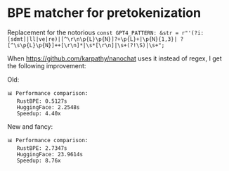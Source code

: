 # BPE matcher for pretokenization

Replacement for the notorious `const GPT4_PATTERN: &str = r"'(?i:[sdmt]|ll|ve|re)|[^\r\n\p{L}\p{N}]?+\p{L}+|\p{N}{1,3}| ?[^\s\p{L}\p{N}]++[\r\n]*|\s*[\r\n]|\s+(?!\S)|\s+";`

When https://github.com/karpathy/nanochat uses it instead of regex, I get the following improvement:

Old:
```
📊 Performance comparison:
   RustBPE: 0.5127s
   HuggingFace: 2.2548s
   Speedup: 4.40x
```

New and fancy:
```
📊 Performance comparison:
   RustBPE: 2.7347s
   HuggingFace: 23.9614s
   Speedup: 8.76x
```
